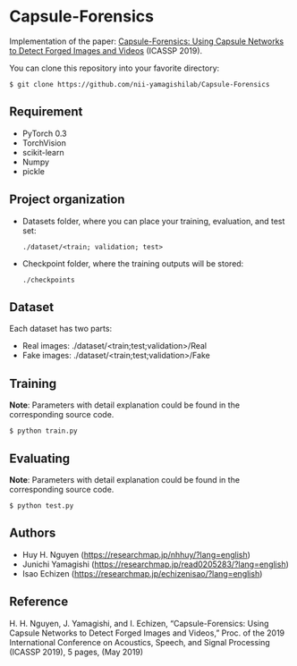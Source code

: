 # Capsule-Forensics

Implementation of the paper:  <a href="https://arxiv.org/abs/1810.11215">Capsule-Forensics: Using Capsule Networks to Detect Forged Images and Videos</a> (ICASSP 2019).

You can clone this repository into your favorite directory:

    $ git clone https://github.com/nii-yamagishilab/Capsule-Forensics

## Requirement
- PyTorch 0.3
- TorchVision
- scikit-learn
- Numpy
- pickle

## Project organization
- Datasets folder, where you can place your training, evaluation, and test set:

      ./dataset/<train; validation; test>
- Checkpoint folder, where the training outputs will be stored:

      ./checkpoints
      
## Dataset
Each dataset has two parts:
- Real images: ./dataset/\<train;test;validation\>/Real
- Fake images: ./dataset/\<train;test;validation\>/Fake


## Training
**Note**: Parameters with detail explanation could be found in the corresponding source code.

    $ python train.py

## Evaluating
**Note**: Parameters with detail explanation could be found in the corresponding source code.

    $ python test.py

## Authors
- Huy H. Nguyen (https://researchmap.jp/nhhuy/?lang=english)
- Junichi Yamagishi (https://researchmap.jp/read0205283/?lang=english)
- Isao Echizen (https://researchmap.jp/echizenisao/?lang=english)

## Reference
H. H. Nguyen, J. Yamagishi, and I. Echizen, “Capsule-Forensics: Using Capsule Networks to Detect Forged Images and Videos,” Proc. of the 2019 International Conference on Acoustics, Speech, and Signal Processing (ICASSP 2019), 5 pages, (May 2019)
